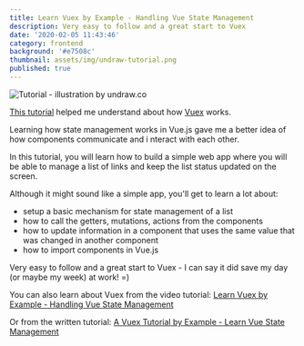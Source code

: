 ```yaml
---
title: Learn Vuex by Example - Handling Vue State Management
description: Very easy to follow and a great start to Vuex
date: '2020-02-05 11:43:46'
category: frontend
background: '#e7508c'
thumbnail: assets/img/undraw-tutorial.png
published: true
---
```

![Tutorial - illustration by undraw.co](assets/img/undraw-tutorial.png "Tutorial  - illustration by undraw.co")

[This tutorial](https://coursetro.com/posts/code/144/A-Vuex-Tutorial-by-Example---Learn-Vue-State-Management) helped me understand about how [Vuex](https://vuex.vuejs.org/) works.

Learning how state management works in Vue.js gave me a better idea of how components communicate and i nteract with each other.

In this tutorial, you will learn how to build a simple web app where you will be able to manage a list of links and keep the list status updated on the screen. 

Although it might sound like a simple app, you'll get to learn a lot about:

* setup a basic mechanism for state management of a list
* how to call the getters, mutations, actions from the components
* how to update information in a component that uses the same value that was changed in another component
* how to import components in Vue.js

Very easy to follow and a great start to Vuex - I can say it did save my day (or maybe my week) at work! =)

You can also learn about Vuex from the video tutorial: [Learn Vuex by Example - Handling Vue State Management](https://www.youtube.com/watch?v=ZSexhaiMKJE&t=2s)

Or from the written tutorial: [A Vuex Tutorial by Example - Learn Vue State Management](https://coursetro.com/posts/code/144/A-Vuex-Tutorial-by-Example---Learn-Vue-State-Management)
